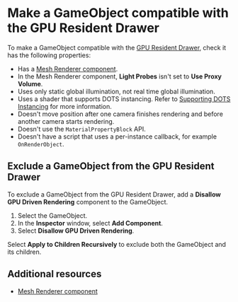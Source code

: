 # Make a GameObject compatible with the GPU Resident Drawer

To make a GameObject compatible with the [GPU Resident Drawer](gpu-resident-drawer.md), check it has the following properties:

- Has a [Mesh Renderer component](https://docs.unity3d.com/Manual/class-MeshRenderer.html).
- In the Mesh Renderer component, **Light Probes** isn't set to **Use Proxy Volume**.
- Uses only static global illumination, not real time global illumination.
- Uses a shader that supports DOTS instancing. Refer to [Supporting DOTS Instancing](https://docs.unity3d.com/Manual/dots-instancing-shaders.html) for more information.
- Doesn't move position after one camera finishes rendering and before another camera starts rendering.
- Doesn't use the `MaterialPropertyBlock` API.
- Doesn't have a script that uses a per-instance callback, for example `OnRenderObject`.

## Exclude a GameObject from the GPU Resident Drawer

To exclude a GameObject from the GPU Resident Drawer, add a **Disallow GPU Driven Rendering** component to the GameObject.

1. Select the GameObject.
2. In the **Inspector** window, select **Add Component**.
3. Select **Disallow GPU Driven Rendering**.

Select **Apply to Children Recursively** to exclude both the GameObject and its children.

## Additional resources

- [Mesh Renderer component](https://docs.unity3d.com/Manual/class-MeshRenderer.html)

